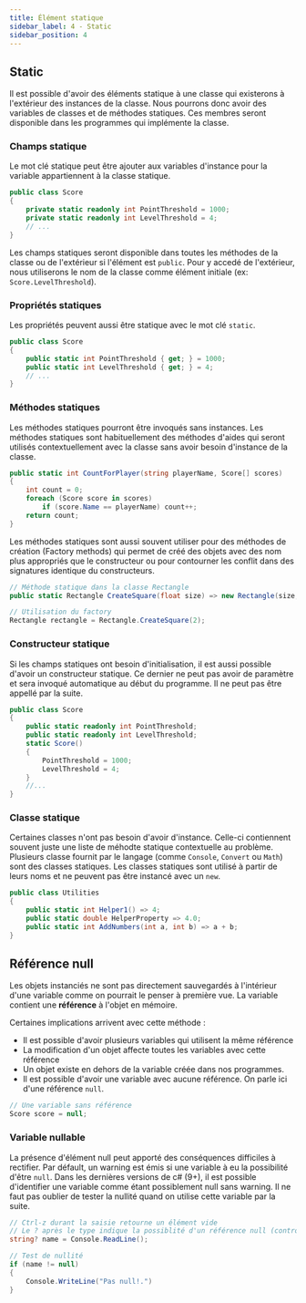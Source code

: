```yaml
---
title: Élément statique
sidebar_label: 4 - Static
sidebar_position: 4
---
```


## Static

Il est possible d'avoir des éléments statique à une classe qui existerons à l'extérieur des instances de la classe. Nous pourrons donc avoir des variables de classes et de méthodes statiques. Ces membres seront disponible dans les programmes qui implémente la classe.

### Champs statique

Le mot clé statique peut être ajouter aux variables d'instance pour la variable appartiennent à la classe statique.

```c#
public class Score
{
    private static readonly int PointThreshold = 1000;
    private static readonly int LevelThreshold = 4;
    // ... 
}
```

Les champs statiques seront disponible dans toutes les méthodes de la classe ou de l'extérieur si l'élément est `public`. Pour y accedé de l'extérieur, nous utiliserons le nom de la classe comme élément initiale (ex: `Score.LevelThreshold`).

### Propriétés statiques

Les propriétés peuvent aussi être statique avec le mot clé `static`.

```c#
public class Score
{
    public static int PointThreshold { get; } = 1000;
    public static int LevelThreshold { get; } = 4;
    // ...
}
```

### Méthodes statiques

Les méthodes statiques pourront être invoqués sans instances. Les méthodes statiques sont habituellement des méthodes d'aides qui seront utilisés contextuellement avec la classe sans avoir besoin d'instance de la classe.

```c#
public static int CountForPlayer(string playerName, Score[] scores)
{
    int count = 0;
    foreach (Score score in scores)
        if (score.Name == playerName) count++;
    return count;
}
```

Les méthodes statiques sont aussi souvent utiliser pour des méthodes de création (Factory methods) qui permet de créé des objets avec des nom plus appropriés que le constructeur ou pour contourner les conflit dans des signatures identique du constructeurs.

```c#
// Méthode statique dans la classe Rectangle
public static Rectangle CreateSquare(float size) => new Rectangle(size, size);

// Utilisation du factory
Rectangle rectangle = Rectangle.CreateSquare(2);
```

### Constructeur statique
Si les champs statiques ont besoin d'initialisation, il est aussi possible d'avoir un constructeur statique. Ce dernier ne peut pas avoir de paramètre et sera invoqué automatique au début du programme. Il ne peut pas être appellé par la suite.

```c#
public class Score
{
    public static readonly int PointThreshold;
    public static readonly int LevelThreshold;
    static Score()
    {
        PointThreshold = 1000;
        LevelThreshold = 4;
    }
    //...
}
```

### Classe statique

Certaines classes n'ont pas besoin d'avoir d'instance. Celle-ci contiennent souvent juste une liste de méhodte statique contextuelle au problème. Plusieurs classe fournit par le langage (comme `Console`, `Convert` ou `Math`) sont des classes statiques. Les classes statiques sont utilisé à partir de leurs noms et ne peuvent pas être instancé avec un `new`.

```c#
public class Utilities
{
    public static int Helper1() => 4;
    public static double HelperProperty => 4.0;
    public static int AddNumbers(int a, int b) => a + b;
}
```

## Référence null

Les objets instanciés ne sont pas directement sauvegardés à l'intérieur d'une variable comme on pourrait le penser à première vue. La variable contient une **référence** à l'objet en mémoire.

Certaines implications arrivent avec cette méthode :

* Il est possible d'avoir plusieurs variables qui utilisent la même référence
* La modification d'un objet affecte toutes les variables avec cette référence
* Un objet existe en dehors de la variable créée dans nos programmes.
* Il est possible d'avoir une variable avec aucune référence. On parle ici d'une référence `null`.

```c#
// Une variable sans référence
Score score = null;
```

### Variable nullable

La présence d'élément null peut apporté des conséquences difficiles à rectifier. Par défault, un warning est émis si une variable à eu la possibilité d'être `null`. Dans les dernières versions de c# (9+), il est possible d'identifier une variable comme étant possiblement null sans warning. Il ne faut pas oublier de tester la nullité quand on utilise cette variable par la suite.

```c#
// Ctrl-z durant la saisie retourne un élément vide
// Le ? après le type indique la possiblité d'un référence null (controllé)
string? name = Console.ReadLine();

// Test de nullité
if (name != null)
{
    Console.WriteLine("Pas null!.")
}
```